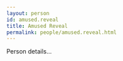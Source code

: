 ```yaml
---
layout: person
id: amused.reveal
title: Amused Reveal
permalink: people/amused.reveal.html
---
```


Person details...